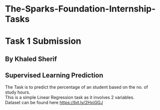 # The-Sparks-Foundation-Internship-Tasks
# Task 1 Submission
## By Khaled Sherif

## Supervised Learning Prediction
The Task is to predict the percentage of an student based on the no. of study hours.<br>
This is a simple Linear Regression task as it involves 2 variables.<br>
Dataset can be found here https://bit.ly/2HxiGGJ
